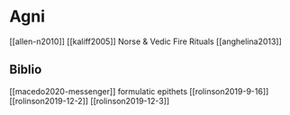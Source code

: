 # Agni


[[allen-n2010]]
[[kaliff2005]] Norse & Vedic Fire Rituals
[[anghelina2013]]

## Biblio
[[macedo2020-messenger]] formulatic epithets
[[rolinson2019-9-16]]
[[rolinson2019-12-2]]
[[rolinson2019-12-3]]